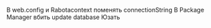 В web.config и Rabotacontext поменять connectionString 
В Package Manager вбить update database
Юзать
